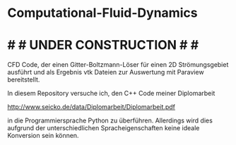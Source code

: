# Computational-Fluid-Dynamics

# # # UNDER CONSTRUCTION # # #

CFD Code, der einen Gitter-Boltzmann-Löser für einen 2D Strömungsgebiet ausführt und als Ergebnis vtk Dateien zur Auswertung mit Paraview bereitstellt.

In diesem Repository versuche ich, den C++ Code meiner Diplomarbeit  

http://www.seicko.de/data/Diplomarbeit/Diplomarbeit.pdf

in die Programmiersprache Python zu überführen. Allerdings wird dies aufgrund der unterschiedlichen Spracheigenschaften keine ideale Konversion sein können.
